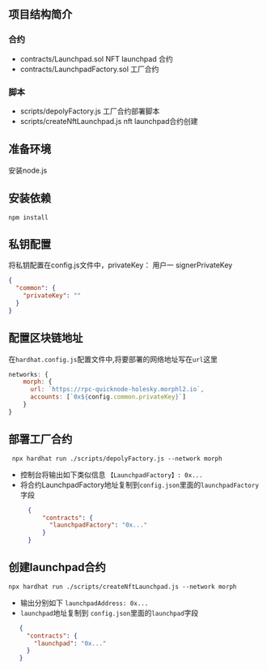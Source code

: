## 项目结构简介
### 合约
- contracts/Launchpad.sol  NFT launchpad 合约
- contracts/LaunchpadFactory.sol  工厂合约
### 脚本
- scripts/depolyFactory.js   工厂合约部署脚本
- scripts/createNftLaunchpad.js  nft launchpad合约创建

## 准备环境
安装node.js

## 安装依赖
```shell
npm install
```
## 私钥配置
将私钥配置在config.js文件中，privateKey： 用户一   signerPrivateKey
```json
{
  "common": {
    "privateKey": ""
  }
}
```

## 配置区块链地址
在`hardhat.config.js`配置文件中,将要部署的网络地址写在`url`这里
```js
networks: {
    morph: {
      url: `https://rpc-quicknode-holesky.morphl2.io`,
      accounts: [`0x${config.common.privateKey}`]
    }
}
```

## 部署工厂合约
```shell
 npx hardhat run ./scripts/depolyFactory.js --network morph
```
- 控制台将输出如下类似信息
    `【LaunchpadFactory】: 0x...`
- 将合约LaunchpadFactory地址复制到`config.json`里面的`launchpadFactory`字段
    ```json
      {
          "contracts": {
            "launchpadFactory": "0x..."
          }
      }
    ```


## 创建launchpad合约
```shell
npx hardhat run ./scripts/createNftLaunchpad.js --network morph
```
- 输出分别如下
  `launchpadAddress: 0x...`
- `launchpad`地址复制到 `config.json`里面的`launchpad`字段
 ```json
    {
      "contracts": {
        "launchpad": "0x..."
      }
    }
```